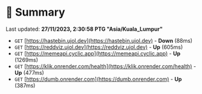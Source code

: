 # 📖 Summary
Last updated: **27/11/2023, 2:30:58 PTG "Asia/Kuala_Lumpur"**

- `GET` [https://hastebin.ujol.dev](https://hastebin.ujol.dev) - **Down** (88ms)
- `GET` [https://reddviz.ujol.dev](https://reddviz.ujol.dev) - **Up** (605ms)
- `GET` [https://memeapi.cyclic.app](https://memeapi.cyclic.app) - **Up** (1269ms)
- `GET` [https://klik.onrender.com/health](https://klik.onrender.com/health) - **Up** (477ms)
- `GET` [https://dumb.onrender.com](https://dumb.onrender.com) - **Up** (387ms)
